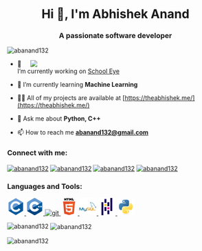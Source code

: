 <h1 align="center">Hi 👋, I'm Abhishek Anand</h1>
<h3 align="center">A passionate software developer</h3>

<p align="left"> <img src="https://komarev.com/ghpvc/?username=abanand132&label=Profile%20views&color=0e75b6&style=flat" alt="abanand132" /> </p>
<!-- <img align="right" alt="Coding" width="300" src="https://cdn.dribbble.com/users/1162077/screenshots/3848914/programmer.gif"> -->
<img align="right" src="https://github.com/Anmol-Baranwal/Cool-GIFs-For-GitHub/assets/74038190/219bcc70-f5dc-466b-9a60-29653d8e8433" width=450>

- 🔭 I’m currently working on [School Eye](https://github.com/abanand132/School-Eye)

- 🌱 I’m currently learning **Machine Learning**

- 👨‍💻 All of my projects are available at [https://theabhishek.me/](https://theabhishek.me/)

- 💬 Ask me about **Python, C++**

- 📫 How to reach me **abanand132@gmail.com**

<h3 align="left">Connect with me:</h3>
<p align="left">
<a href="https://twitter.com/abanand132" target="blank"><img align="center" src="https://raw.githubusercontent.com/rahuldkjain/github-profile-readme-generator/master/src/images/icons/Social/twitter.svg" alt="abanand132" height="30" width="40" /></a>
<a href="https://linkedin.com/in/abanand132" target="blank"><img align="center" src="https://raw.githubusercontent.com/rahuldkjain/github-profile-readme-generator/master/src/images/icons/Social/linked-in-alt.svg" alt="abanand132" height="30" width="40" /></a>
<a href="https://www.hackerrank.com/abanand132" target="blank"><img align="center" src="https://raw.githubusercontent.com/rahuldkjain/github-profile-readme-generator/master/src/images/icons/Social/hackerrank.svg" alt="abanand132" height="30" width="40" /></a>
<a href="https://www.leetcode.com/abanand132" target="blank"><img align="center" src="https://raw.githubusercontent.com/rahuldkjain/github-profile-readme-generator/master/src/images/icons/Social/leet-code.svg" alt="abanand132" height="30" width="40" /></a>
</p>

<h3 align="left">Languages and Tools:</h3>
<p align="left"> <a href="https://www.cprogramming.com/" target="_blank" rel="noreferrer"> <img src="https://raw.githubusercontent.com/devicons/devicon/master/icons/c/c-original.svg" alt="c" width="40" height="40"/> </a> <a href="https://www.w3schools.com/cpp/" target="_blank" rel="noreferrer"> <img src="https://raw.githubusercontent.com/devicons/devicon/master/icons/cplusplus/cplusplus-original.svg" alt="cplusplus" width="40" height="40"/> </a> <a href="https://git-scm.com/" target="_blank" rel="noreferrer"> <img src="https://www.vectorlogo.zone/logos/git-scm/git-scm-icon.svg" alt="git" width="40" height="40"/> </a> <a href="https://www.w3.org/html/" target="_blank" rel="noreferrer"> <img src="https://raw.githubusercontent.com/devicons/devicon/master/icons/html5/html5-original-wordmark.svg" alt="html5" width="40" height="40"/> </a> <a href="https://www.mysql.com/" target="_blank" rel="noreferrer"> <img src="https://raw.githubusercontent.com/devicons/devicon/master/icons/mysql/mysql-original-wordmark.svg" alt="mysql" width="40" height="40"/> </a> <a href="https://pandas.pydata.org/" target="_blank" rel="noreferrer"> <img src="https://raw.githubusercontent.com/devicons/devicon/2ae2a900d2f041da66e950e4d48052658d850630/icons/pandas/pandas-original.svg" alt="pandas" width="40" height="40"/> </a> <a href="https://www.python.org" target="_blank" rel="noreferrer"> <img src="https://raw.githubusercontent.com/devicons/devicon/master/icons/python/python-original.svg" alt="python" width="40" height="40"/> </a> </p>

<p><img align="left" src="https://github-readme-stats.vercel.app/api/top-langs?username=abanand132&show_icons=true&locale=en&layout=compact" alt="abanand132" /></p>

<p>&nbsp;<img align="center" src="https://github-readme-stats.vercel.app/api?username=abanand132&show_icons=true&locale=en" alt="abanand132" /></p>

<p><img align="center" src="https://github-readme-streak-stats.herokuapp.com/?user=abanand132&" alt="abanand132" /></p>


<!---
abanand132/abanand132 is a ✨ special ✨ repository because its `README.md` (this file) appears on your GitHub profile.
You can click the Preview link to take a look at your changes.

Leetcode stats
<span>![abhishek's LeetCode stats](https://leetcode-stats-six.vercel.app/?username=abanand132&theme=dark)</span>
--->
